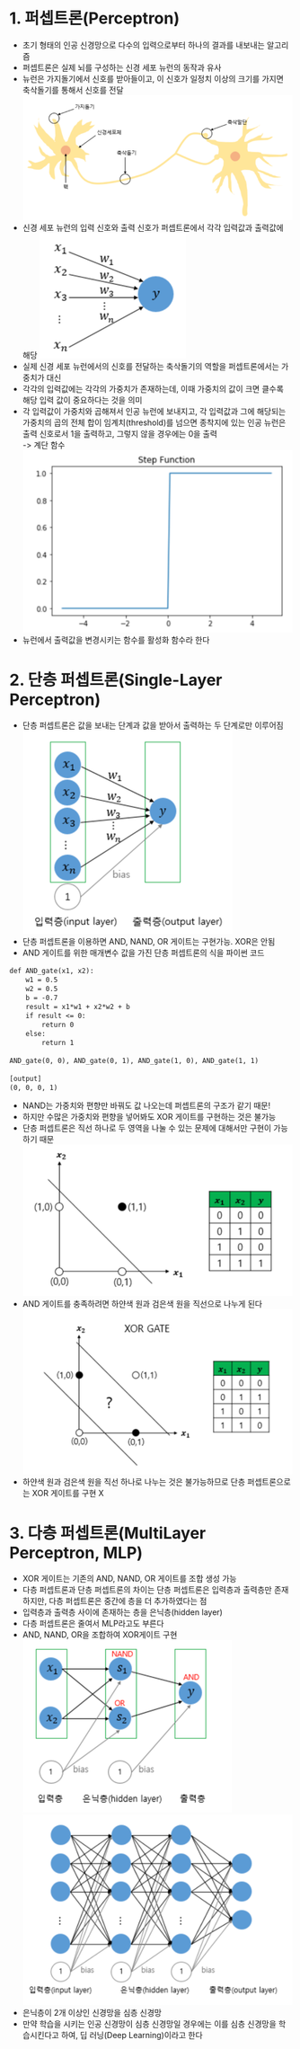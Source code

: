 # 1. 퍼셉트론(Perceptron)
- 초기 형태의 인공 신경망으로 다수의 입력으로부터 하나의 결과를 내보내는 알고리즘
- 퍼셉트론은 실제 뇌를 구성하는 신경 세포 뉴런의 동작과 유사
- 뉴런은 가지돌기에서 신호를 받아들이고, 이 신호가 일정치 이상의 크기를 가지면 축삭돌기를 통해서 신호를 전달
![img.png](img.png)
- 신경 세포 뉴런의 입력 신호와 출력 신호가 퍼셉트론에서 각각 입력값과 출력값에 해당
![img2.png](img2.png)
- 실제 신경 세포 뉴런에서의 신호를 전달하는 축삭돌기의 역할을 퍼셉트론에서는 가중치가 대신
- 각각의 입력값에는 각각의 가중치가 존재하는데, 이때 가중치의 값이 크면 클수록 해당 입력 값이 중요하다는 것을 의미
- 각 입력값이 가중치와 곱해져서 인공 뉴런에 보내지고, 각 입력값과 그에 해당되는 가중치의 곱의 전체 합이 임계치(threshold)를 넘으면 종착지에 있는 인공 뉴런은 출력 신호로서 1을 출력하고, 그렇지 않을 경우에는 0을 출력      
-> 계단 함수
![img3.png](img3.png)
- 뉴런에서 출력값을 변경시키는 함수를 활성화 함수라 한다
# 2. 단층 퍼셉트론(Single-Layer Perceptron)
- 단층 퍼셉트론은 값을 보내는 단계과 값을 받아서 출력하는 두 단계로만 이루어짐
![img4.png](img4.png)
- 단층 퍼셉트론을 이용하면 AND, NAND, OR 게이트는 구현가능. XOR은 안됨
- AND 게이트를 위한 매개변수 값을 가진 단층 퍼셉트론의 식을 파이썬 코드
```
def AND_gate(x1, x2):
    w1 = 0.5
    w2 = 0.5
    b = -0.7
    result = x1*w1 + x2*w2 + b
    if result <= 0:
        return 0
    else:
        return 1
        
AND_gate(0, 0), AND_gate(0, 1), AND_gate(1, 0), AND_gate(1, 1)

[output]
(0, 0, 0, 1)
```
- NAND는 가중치와 편향만 바꿔도 값 나오는데 퍼셉트론의 구조가 같기 때문!
- 하지만 수많은 가중치와 편향을 넣어봐도 XOR 게이트를 구현하는 것은 불가능
- 단층 퍼셉트론은 직선 하나로 두 영역을 나눌 수 있는 문제에 대해서만 구현이 가능하기 때문
![img5.png](img5.png)
- AND 게이트를 충족하려면 하얀색 원과 검은색 원을 직선으로 나누게 된다
![img6.png](img6.png)
- 하얀색 원과 검은색 원을 직선 하나로 나누는 것은 불가능하므로 단층 퍼셉트론으로는 XOR 게이트를 구현 X
# 3. 다층 퍼셉트론(MultiLayer Perceptron, MLP)
- XOR 게이트는 기존의 AND, NAND, OR 게이트를 조합 생성 가능
- 다층 퍼셉트론과 단층 퍼셉트론의 차이는 단층 퍼셉트론은 입력층과 출력층만 존재하지만, 다층 퍼셉트론은 중간에 층을 더 추가하였다는 점
- 입력층과 출력층 사이에 존재하는 층을 은닉층(hidden layer)
- 다층 퍼셉트론은 줄여서 MLP라고도 부른다
- AND, NAND, OR을 조합하여 XOR게이트 구현
![img7.png](img7.png)
![img8.png](img8.png)
- 은닉층이 2개 이상인 신경망을 심층 신경망
- 만약 학습을 시키는 인공 신경망이 심층 신경망일 경우에는 이를 심층 신경망을 학습시킨다고 하여, 딥 러닝(Deep Learning)이라고 한다